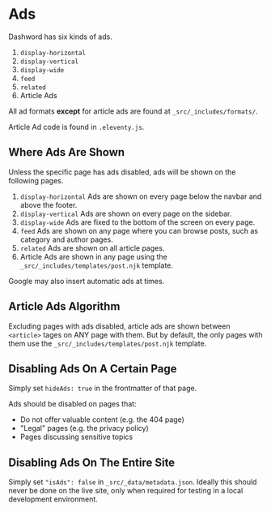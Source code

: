 # Ads

Dashword has six kinds of ads.

1. `display-horizontal`
2. `display-vertical`
3. `display-wide`
4. `feed`
5. `related`
6. Article Ads

All ad formats **except** for article ads are found at `_src/_includes/formats/`.

Article Ad code is found in `.eleventy.js`.

## Where Ads Are Shown

Unless the specific page has ads disabled, ads will be shown on the following pages.

1. `display-horizontal` Ads are shown on every page below the navbar and above the footer.
2. `display-vertical` Ads are shown on every page on the sidebar.
3. `display-wide` Ads are fixed to the bottom of the screen on every page.
4. `feed` Ads are shown on any page where you can browse posts, such as category and author pages.
5. `related` Ads are shown on all article pages.
6. Article Ads are shown in any page using the `_src/_includes/templates/post.njk` template.

Google may also insert automatic ads at times.

## Article Ads Algorithm

Excluding pages with ads disabled, article ads are shown between `<article>` tages on ANY page with them. But by default, the only pages with them use the `_src/_includes/templates/post.njk` template.

## Disabling Ads On A Certain Page

Simply set `hideAds: true` in the frontmatter of that page.

Ads should be disabled on pages that:

- Do not offer valuable content (e.g. the 404 page)
- "Legal" pages (e.g. the privacy policy)
- Pages discussing sensitive topics

## Disabling Ads On The Entire Site

Simply set `"isAds": false` in `_src/_data/metadata.json`. Ideally this should never be done on the live site, only when required for testing in a local development environment.